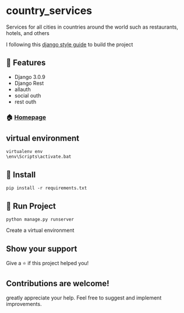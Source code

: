 # country_services
Services for all cities in countries around the world such as restaurants, hotels, and others


I following this <a class="reference external" href="https://github.com/HackSoftware/Django-Styleguide"> django style guide</a> to build the project


## :triangular_flag_on_post: Features

- Django 3.0.9
- Django Rest
- allauth
- social outh
- rest outh

### 🏠 [Homepage](https://github.com/jefftriplett/django-jobs)

## virtual environment
```shell
virtualenv env
\env\Scripts\activate.bat
```


## :wrench: Install

```shell
pip install -r requirements.txt
```

## :rocket: Run Project

```shell
python manage.py runserver
```

Create a virtual environment


## Show your support

Give a ⭐️ if this project helped you!



## Contributions are welcome!
greatly appreciate your help. Feel free to suggest and implement improvements.
